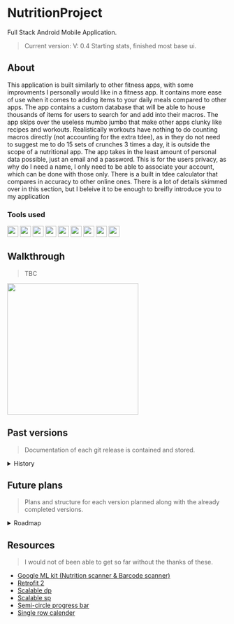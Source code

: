 # NutritionProject
Full Stack Android Mobile Application.
> Current version: V: 0.4 Starting stats, finished most base ui.

## About
This application is built similarly to other fitness apps, with some improvments I personally would like in a fitness app. It contains more ease of use when it comes to adding items to your daily meals compared to other apps. The app contains a custom database that will be able to house thousands of items for users to search for and add into their macros. The app skips over the useless mumbo jumbo that make other apps clunky like recipes and workouts. Realistically workouts have nothing to do counting macros directly (not accounting for the extra tdee), as in they do not need to suggest me to do 15 sets of crunches 3 times a day, it is outside the scope of a nutritional app. The app takes in the least amount of personal data possible, just an email and a password. This is for the users privacy, as why do I need a name, I only need to be able to associate your account, which can be done with those only. There is a built in tdee calculator that compares in accuracy to other online ones. There is a lot of details skimmed over in this section, but I beleive it to be enough to breifly introduce you to my application 
### Tools used
  <img src="https://github.com/EthanNgit/EthanNgit/assets/105979510/f5bcb158-4cc5-4fb1-80cf-b8a0d5eee308" width="25">
  <img src="https://github.com/EthanNgit/EthanNgit/assets/105979510/76fe004e-7850-4413-b4ce-76846b1627d8" width="25">
  <img src="https://github.com/EthanNgit/EthanNgit/assets/105979510/8d424c1e-41f6-40e5-a0e9-ea1e93db785d" width="25">
  <img src="https://github.com/EthanNgit/EthanNgit/assets/105979510/b8f5e779-8c93-4671-bc53-c8fe7f4337a9" width="25">
  <img src="https://github.com/EthanNgit/EthanNgit/assets/105979510/ee26ef22-635c-42ad-950b-0fd0c040032c" width="25">
  <img src="https://github.com/EthanNgit/EthanNgit/assets/105979510/898835d7-8ec0-4a67-949c-46ddc802e9e2" width="25">
  <img src="https://github.com/EthanNgit/EthanNgit/assets/105979510/cf187ce3-129f-46e4-95bf-69feb928825c" width="25">
  <img src="https://github.com/EthanNgit/EthanNgit/assets/105979510/4c810dc9-b3f9-482c-b260-3ae6a70ebb88" width="25">
  <img src="https://github.com/EthanNgit/EthanNgit/assets/105979510/99985008-ff10-40da-b45b-9db73f33b1e3" width="25">

## Walkthrough
> TBC
<img src="https://github.com/EthanNgit/NutritionProject/assets/105979510/e9baa7f6-8dda-44ea-8416-c642b4095906" width="300">


## Past versions
> Documentation of each git release is contained and stored.

<details><summary>History</summary>
 <details><summary>V3</summary>
  <ul>
    <li> V: 0.3.4.1 Meal system, polish, finished up.</li>
    <li> V: 0.3.3.1 Code cleanup, changed styles to something more managable, and few bug fixes with the previous update.</li>
    <li> V: 0.3.2.1 Massive. Theme update. Nutrition scanner integration. Basic macro statistics. Meal objects / Recipe objects. Php update. etc.</li>
    <li> V: 0.3.1.1 Switched completely to scalable dp units (I found out the hard way), also started hosting db on droplet.</li>
   <li> V: 0.3 Heavy php update, added macro counting and user history functionality</li>
  </ul>
 </details>
 <details><summary>V2</summary>
  <ul>
   <li> 0.2.3.1 Added add and search functionality (still need ui), took years to debug gson and php. Added more event functionality, and more dev qol (had calc test, will get back soon) </li>
   <li> 0.2.2.1 Added Barcode scanner after 6 tries (Had to use Kotlin, could not get it right with java), still needs more QOL, for better scanning UX </li>
   <li> 0.2.1.1 Fixed some last second food object problems I figured out (serving size) </li>
   <li> V: 0.2 Food and nutrient Objects, along with there serialization adapters, started the barcode scanner. </li>
  </ul>
 </details>
 <details><summary>V1</summary>
  <ul>
   <li> 0.1.4.2 / 0.1.4.3 Fixing a git error i made and finishing up </li>
   <li> 0.1.4.1 Added reset password and otp generation (for security reasons probly shift it over to php hosting otp instead, but ill leave that out as of now) </li>
   <li> 0.1.3.1 Added most menus, added auto generated profile picture </li>
   <li> 0.1.2.1 Added settings, logout, and more ui. </li>
   <li> 0.1.1.1 Added manual TDEE option, finished setting base dashboard up</li>
   <li> V: 0.1 Login / Register System with mySQL database Android preferences for Remember me TDEE Calculator</li>
  </ul>
 </details>
</details>

## Future plans
> Plans and structure for each version planned along with the already completed versions.

<details><summary>Roadmap</summary>
 <details><summary>V1</summary>
  <ul>
   <li> :heavy_check_mark: Base Login system (Register / Login / Remember me / Forgot Password) </li>
   <li> :heavy_check_mark: Tdee calculator </li>
   <li> :heavy_check_mark: Dashboard ui  </li>
   <li> :heavy_check_mark: Other base uis (profile, settings, other smaller menus...) </li>
  </ul>
 </details>
 <details><summary>V2</summary>
  <ul>
   <li> :heavy_check_mark: Food item database system </li>
   <li> :heavy_check_mark: Adding functionality </li>
   <li> :heavy_check_mark: Searching functionality </li>
   <li> :heavy_check_mark: Barcode functionality </li>
   <li> :heavy_check_mark: Adding / Searching ui (search lists and add forms) </li>
  </ul>
 </details>
 <details><summary>V3</summary>
  <ul>
   <li> :heavy_check_mark: Macro counting </li>
   <li> :heavy_check_mark: Meal Planner </li>
   <li> :heavy_check_mark: Add meal layout </li>
   <li> :heavy_check_mark: Meal view layout </li>
   <li> :heavy_check_mark: User history </li>
   <li> :heavy_check_mark: Object based personal recipe items </li>
   <li> :heavy_check_mark: Fix mobile port ui </li>
   <li> :heavy_check_mark: Add alcohol macro </li>
   <li> :heavy_check_mark: Nutrition label scanner </li>
  </ul>
 </details>
 <details><summary>V4</summary>
  <ul>
   <li> :x: Data analysis </li>
   <li> :x: Meal History </li>
   <li> :x: Day review </li>
  </ul>
 </details>
 <details><summary>V5</summary>
  <ul>
   <li> :x: Undecided (Most likely polish and implementing some potential features if I feel the need to) </li>
  </ul>
 </details>
 <details><summary>Potential plans</summary>
  <ul>
   <li> :x: Search settings (would have to create a new relationship table in db to then be able to sort by those instead of the json method in use currently) </li>
   <li> :x: Database based reset password </li>
   <li> :x: Resarch into more security for the database </li>
   <li> :x: Add a barcode api to show what the item would be if it isnt added </li>
   <li> :x: Stronger / More user friendly search algorithm </li>
   <li> :x: Security update (given that i were inclined to publicly release this, there is some must-do changes) </li>
   <li> :x: Api for the food database (most likely to happen, with python) </li>
   <li> :x: Ordering options for widgets </li>
   <li> :x: Admin console for regulating db (most likely to happen, with wpf c#) </li>
  </ul>
 </details>
  <details><summary>Passive plans</summary>
  <ul>
   <li> :x: Switch to a strings xml layout (also dimesions) </li>
   <li> :x: Switch "Custom...Method" classes to static (so events can be called on multiple layers at once) </li>
   <li> :x: Create more event callbacks (and be more descriptive) </li>
   <li> :x: Switch to php (server side) local time </li>
   <li> :heavy_check_mark: Switching to sdp and ssp, just found out, this is a large chunk of time i need to reinvest... </li>
 </details>
</details>

## Resources
> I would not of been able to get so far without the thanks of these.
*  [Google ML kit (Nutrition scanner & Barcode scanner)](https://developers.google.com/ml-kit)
*  [Retrofit 2](https://square.github.io/retrofit/)
*  [Scalable dp](https://github.com/intuit/sdp)
*  [Scalable sp](https://github.com/intuit/ssp)
*  [Semi-circle progress bar](https://github.com/hadibtf/SemiCircleArcProgressBar)
*  [Single row calender](https://github.com/miso01/SingleRowCalendar)
  


